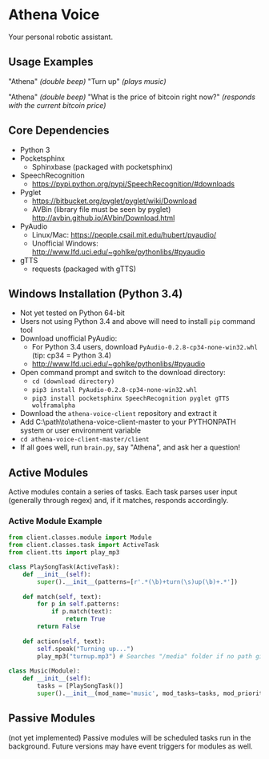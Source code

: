 # Athena Voice
Your personal robotic assistant.

## Usage Examples
"Athena"
*(double beep)*
"Turn up"
*(plays music)*

"Athena"
*(double beep)*
"What is the price of bitcoin right now?"
*(responds with the current bitcoin price)*

## Core Dependencies
- Python 3
- Pocketsphinx
    - Sphinxbase (packaged with pocketsphinx)
- SpeechRecognition
    - https://pypi.python.org/pypi/SpeechRecognition/#downloads
- Pyglet
    - https://bitbucket.org/pyglet/pyglet/wiki/Download
    - AVBin (library file must be seen by pyglet)
        http://avbin.github.io/AVbin/Download.html
- PyAudio
    - Linux/Mac: https://people.csail.mit.edu/hubert/pyaudio/
    - Unofficial Windows: http://www.lfd.uci.edu/~gohlke/pythonlibs/#pyaudio
- gTTS
    - requests (packaged with gTTS)

## Windows Installation (Python 3.4)
- Not yet tested on Python 64-bit
- Users not using Python 3.4 and above will need to install `pip` command tool
- Download unofficial PyAudio:
    - For Python 3.4 users, download `PyAudio‑0.2.8‑cp34‑none‑win32.whl`  (tip: cp34 = Python 3.4)
    - http://www.lfd.uci.edu/~gohlke/pythonlibs/#pyaudio
- Open command prompt and switch to the download directory:
    - `cd (download directory)`
    - `pip3 install PyAudio‑0.2.8‑cp34‑none‑win32.whl`
    - `pip3 install pocketsphinx SpeechRecognition pyglet gTTS wolframalpha`
- Download the `athena-voice-client` repository and extract it
- Add C:\path\to\athena-voice-client-master to your PYTHONPATH system or user environment variable
- `cd athena-voice-client-master/client`
- If all goes well, run `brain.py`, say "Athena", and ask her a question!

## Active Modules
Active modules contain a series of tasks. Each task parses user input (generally through regex) and, if it matches, responds accordingly.

### Active Module Example
```python
from client.classes.module import Module
from client.classes.task import ActiveTask
from client.tts import play_mp3

class PlaySongTask(ActiveTask):
    def __init__(self):
        super().__init__(patterns=[r'.*(\b)+turn(\s)up(\b)+.*'])
         
    def match(self, text):
        for p in self.patterns:
            if p.match(text):
                return True
        return False
    
    def action(self, text):
        self.speak("Turning up...")
        play_mp3("turnup.mp3") # Searches "/media" folder if no path given
        
class Music(Module):
    def __init__(self):
        tasks = [PlaySongTask()]
        super().__init__(mod_name='music', mod_tasks=tasks, mod_priority=2)
```

## Passive Modules
(not yet implemented)
Passive modules will be scheduled tasks run in the background. Future versions may have event triggers for modules as well.

